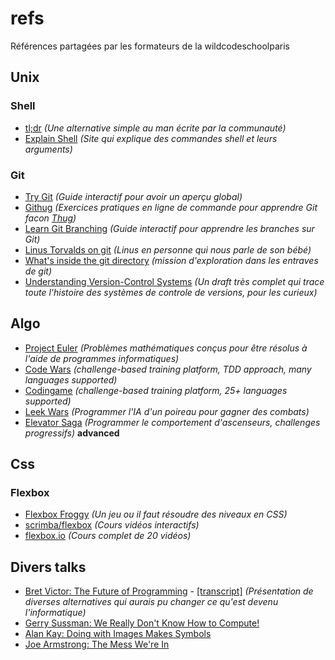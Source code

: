 # refs
Références partagées par les formateurs de la wildcodeschoolparis


## Unix
### Shell
  - [tl;dr](https://tldr.sh/#installation) *(Une alternative simple au man écrite par la communauté)*
  - [Explain Shell](https://explainshell.com/) *(Site qui explique des commandes shell et leurs arguments)*

### Git
  - [Try Git](https://try.github.io/) *(Guide interactif pour avoir un aperçu global)*
  - [Githug](https://github.com/Gazler/githug) *(Exercices pratiques en ligne de commande pour apprendre Git facon [Thug](https://2.bp.blogspot.com/-Kd2v7mICr_M/VLQHMI0DHaI/AAAAAAAB3zg/JLRV6_pt0Q0/s1600/white-guy-thug-life-tattoo-on-stomach.jpg))*
  - [Learn Git Branching](https://learngitbranching.js.org/) *(Guide interactif pour apprendre les branches sur Git)*
  - [Linus Torvalds on git](https://www.youtube.com/watch?v=4XpnKHJAok8) *(Linus en personne qui nous parle de son bébé)*
  - [What's inside the git directory](https://blog.safia.rocks/post/171558325240/whats-inside-the-git-directory) *(mission d'exploration dans les entraves de git)*
  - [Understanding Version-Control Systems](http://www.catb.org/esr/writings/version-control/version-control.html) *(Un draft très complet qui trace toute l'histoire des systèmes de controle de versions, pour les curieux)*

## Algo
  - [Project Euler](https://projecteuler.net) *(Problèmes mathématiques conçus pour être résolus à l'aide de programmes informatiques)*
  - [Code Wars](https://www.codewars.com) *(challenge-based training platform, TDD approach, many languages supported)*
  - [Codingame](https://www.codingame.com) *(challenge-based training platform, 25+ languages supported)*
  - [Leek Wars](https://leekwars.com) *(Programmer l'IA d'un poireau pour gagner des combats)*
  - [Elevator Saga](http://play.elevatorsaga.com) *(Programmer le comportement d'ascenseurs, challenges progressifs)* **advanced**

## Css
### Flexbox
  - [Flexbox Froggy](http://flexboxfroggy.com/) *(Un jeu ou il faut résoudre des niveaux en CSS)*
  - [scrimba/flexbox](https://scrimba.com/g/gflexbox) *(Cours vidéos interactifs)*
  - [flexbox.io](https://flexbox.io/) *(Cours complet de 20 vidéos)*

## Divers talks
  - [Bret Victor: The Future of Programming](https://www.youtube.com/watch?v=8pTEmbeENF4) - [[transcript]](http://glamour-and-discourse.blogspot.fr/p/the-future-of-programming-bret-victor.html) *(Présentation de diverses alternatives qui aurais pu changer ce qu'est devenu l'informatique)*
  - [Gerry Sussman: We Really Don't Know How to Compute!](https://www.youtube.com/watch?v=O3tVctB_VSU)
  - [Alan Kay: Doing with Images Makes Symbols](https://www.youtube.com/watch?v=p2LZLYcu_JY)
  - [Joe Armstrong: The Mess We're In](https://www.youtube.com/watch?v=lKXe3HUG2l4)
